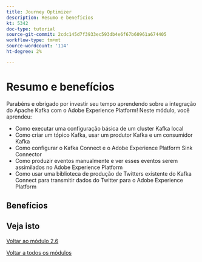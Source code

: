 ```yaml
---
title: Journey Optimizer
description: Resumo e benefícios
kt: 5342
doc-type: tutorial
source-git-commit: 2cdc145d7f3933ec593db4e6f67b60961a674405
workflow-type: tm+mt
source-wordcount: '114'
ht-degree: 2%

---
```


# Resumo e benefícios

Parabéns e obrigado por investir seu tempo aprendendo sobre a integração do Apache Kafka com o Adobe Experience Platform!
Neste módulo, você aprendeu:

- Como executar uma configuração básica de um cluster Kafka local
- Como criar um tópico Kafka, usar um produtor Kafka e um consumidor Kafka
- Como configurar o Kafka Connect e o Adobe Experience Platform Sink Connector
- Como produzir eventos manualmente e ver esses eventos serem assimilados no Adobe Experience Platform
- Como usar uma biblioteca de produção de Twitters existente do Kafka Connect para transmitir dados do Twitter para o Adobe Experience Platform

## Benefícios

## Veja isto

[Voltar ao módulo 2.6](./aep-apache-kafka.md)

[Voltar a todos os módulos](../../../overview.md)
